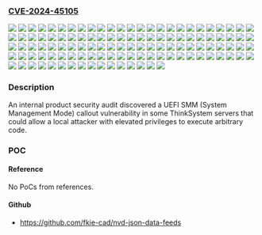 ### [CVE-2024-45105](https://cve.mitre.org/cgi-bin/cvename.cgi?name=CVE-2024-45105)
![](https://img.shields.io/static/v1?label=Product&message=HX1331%20Certified%20Node%20(ThinkAgile)%20BIOS&color=blue)
![](https://img.shields.io/static/v1?label=Product&message=HX2330%20Appliance%20(ThinkAgile)%20BIOS&color=blue)
![](https://img.shields.io/static/v1?label=Product&message=HX2331%20Certified%20Node%20(ThinkAgile)%20BIOS&color=blue)
![](https://img.shields.io/static/v1?label=Product&message=HX3330%20Appliance%20(ThinkAgile)%20BIOS&color=blue)
![](https://img.shields.io/static/v1?label=Product&message=HX3331%20Certified%20Node%20(ThinkAgile)%20BIOS&color=blue)
![](https://img.shields.io/static/v1?label=Product&message=HX3331%20Node%20SAP%20HANA%20(ThinkAgile)%20BIOS&color=blue)
![](https://img.shields.io/static/v1?label=Product&message=HX3375%20Appliance%20(ThinkAgile)%20BIOS&color=blue)
![](https://img.shields.io/static/v1?label=Product&message=HX3376%20Certified%20Node%20(ThinkAgile)%20BIOS&color=blue)
![](https://img.shields.io/static/v1?label=Product&message=HX5530%20Appliance%20(ThinkAgile)%20BIOS&color=blue)
![](https://img.shields.io/static/v1?label=Product&message=HX5531%20Certified%20Node%20(ThinkAgile)%20BIOS&color=blue)
![](https://img.shields.io/static/v1?label=Product&message=HX630%20V3%20%20Certified%20Node%20(ThinkAgile)%20BIOS&color=blue)
![](https://img.shields.io/static/v1?label=Product&message=HX630%20V3%20Integrated%20System%20(ThinkAgile)%20BIOS&color=blue)
![](https://img.shields.io/static/v1?label=Product&message=HX645%20V3%20Certified%20Node%20(ThinkAgile)%20BIOS&color=blue)
![](https://img.shields.io/static/v1?label=Product&message=HX645%20V3%20Integrated%20System%20(ThinkAgile)%20BIOS&color=blue)
![](https://img.shields.io/static/v1?label=Product&message=HX650%20V3%20Certified%20Node%20(ThinkAgile)%20BIOS&color=blue)
![](https://img.shields.io/static/v1?label=Product&message=HX650%20V3%20Integrated%20System%20(ThinkAgile)%20BIOS&color=blue)
![](https://img.shields.io/static/v1?label=Product&message=HX665%20V3%20Certified%20Node%20(ThinkAgile)%20BIOS&color=blue)
![](https://img.shields.io/static/v1?label=Product&message=HX665%20V3%20Integrated%20System%20(ThinkAgile)%20BIOS&color=blue)
![](https://img.shields.io/static/v1?label=Product&message=HX665%20V3%20Storage%20Certified%20Node%20(ThinkAgile)%20BIOS&color=blue)
![](https://img.shields.io/static/v1?label=Product&message=HX665%20V3%20Storage%20Integrated%20Node%20(ThinkAgile)%20BIOS&color=blue)
![](https://img.shields.io/static/v1?label=Product&message=HX7530%20Appl%20for%20SAP%20HANA%20(ThinkAgile)%20BIOS&color=blue)
![](https://img.shields.io/static/v1?label=Product&message=HX7531%20Certified%20Node%20(ThinkAgile)%20BIOS&color=blue)
![](https://img.shields.io/static/v1?label=Product&message=HX7531%20Node%20SAP%20HANA%20(ThinkAgile)%20BIOS&color=blue)
![](https://img.shields.io/static/v1?label=Product&message=MX3330-F%20All-flash%20Appliance%20(ThinkAgile)%20BIOS&color=blue)
![](https://img.shields.io/static/v1?label=Product&message=MX3330-H%20Hybrid%20Appliance%20(ThinkAgile)%20BIOS&color=blue)
![](https://img.shields.io/static/v1?label=Product&message=MX3331-F%20All-flash%20Certified%20node%20(ThinkAgile)%20BIOS&color=blue)
![](https://img.shields.io/static/v1?label=Product&message=MX3331-H%20Hybrid%20Certified%20node%20(ThinkAgile)%20BIOS&color=blue)
![](https://img.shields.io/static/v1?label=Product&message=MX3530%20F%20All%20flash%20Appliance%20(ThinkAgile)%20BIOS&color=blue)
![](https://img.shields.io/static/v1?label=Product&message=MX3530-H%20Hybrid%20Appliance%20(ThinkAgile)%20BIOS&color=blue)
![](https://img.shields.io/static/v1?label=Product&message=MX3531%20H%20Hybrid%20Certified%20node%20(ThinkAgile)%20BIOS&color=blue)
![](https://img.shields.io/static/v1?label=Product&message=MX3531-F%20All-flash%20Certified%20node%20(ThinkAgile)%20BIOS&color=blue)
![](https://img.shields.io/static/v1?label=Product&message=MX630%20V3%20Certified%20Node%20(ThinkAgile)%20BIOS&color=blue)
![](https://img.shields.io/static/v1?label=Product&message=MX630%20V3%20Integrated%20System%20(ThinkAgile)%20BIOS&color=blue)
![](https://img.shields.io/static/v1?label=Product&message=MX650%20V3%20Certified%20Node%20(ThinkAgile)%20BIOS&color=blue)
![](https://img.shields.io/static/v1?label=Product&message=MX650%20v3%20Integrated%20System%20(ThinkAgile)%20BIOS&color=blue)
![](https://img.shields.io/static/v1?label=Product&message=SD530%20V3%20(ThinkSystem)%20BIOS&color=blue)
![](https://img.shields.io/static/v1?label=Product&message=SD550%20V3%20(ThinkSystem)%20BIOS&color=blue)
![](https://img.shields.io/static/v1?label=Product&message=SD630%20V2%20(ThinkSystem)%20BIOS&color=blue)
![](https://img.shields.io/static/v1?label=Product&message=SD650%20V2%20(ThinkSystem)%20BIOS&color=blue)
![](https://img.shields.io/static/v1?label=Product&message=SD650%20V3%20(ThinkSystem)%20BIOS&color=blue)
![](https://img.shields.io/static/v1?label=Product&message=SD650-N%20V2%20(ThinkSystem)%20BIOS&color=blue)
![](https://img.shields.io/static/v1?label=Product&message=SD665%20V3%20(ThinkSystem)%20BIOS&color=blue)
![](https://img.shields.io/static/v1?label=Product&message=SE350%20V2%20(ThinkEdge)%20BIOS&color=blue)
![](https://img.shields.io/static/v1?label=Product&message=SE360%20V2%20(ThinkEdge)%20BIOS&color=blue)
![](https://img.shields.io/static/v1?label=Product&message=SE450%20(ThinkEdge)%20BIOS&color=blue)
![](https://img.shields.io/static/v1?label=Product&message=SE455%20V3%20(ThinkEdge)%20BIOS&color=blue)
![](https://img.shields.io/static/v1?label=Product&message=SN550%20V2%20(ThinkSystem)%20BIOS&color=blue)
![](https://img.shields.io/static/v1?label=Product&message=SR250%20V2%20(ThinkSystem)%20BIOS&color=blue)
![](https://img.shields.io/static/v1?label=Product&message=SR250%20V3%20(ThinkSystem)%20BIOS&color=blue)
![](https://img.shields.io/static/v1?label=Product&message=SR258%20V2%20(ThinkSystem)%20BIOS&color=blue)
![](https://img.shields.io/static/v1?label=Product&message=SR258%20V3%20(ThinkSystem)%20BIOS&color=blue)
![](https://img.shields.io/static/v1?label=Product&message=SR630%20V2%20(ThinkSystem)%20BIOS&color=blue)
![](https://img.shields.io/static/v1?label=Product&message=SR630%20V3%20(ThinkSystem)%20BIOS&color=blue)
![](https://img.shields.io/static/v1?label=Product&message=SR635%20V3%20(ThinkSystem)%20BIOS&color=blue)
![](https://img.shields.io/static/v1?label=Product&message=SR645%20(ThinkSystem)%20BIOS&color=blue)
![](https://img.shields.io/static/v1?label=Product&message=SR645%20V3%20(ThinkSystem)%20BIOS&color=blue)
![](https://img.shields.io/static/v1?label=Product&message=SR650%20V2%20(ThinkSystem)%20BIOS&color=blue)
![](https://img.shields.io/static/v1?label=Product&message=SR650%20V3%20(ThinkSystem)%20BIOS&color=blue)
![](https://img.shields.io/static/v1?label=Product&message=SR655%20V3%20(ThinkSystem)%20BIOS&color=blue)
![](https://img.shields.io/static/v1?label=Product&message=SR665%20(ThinkSystem)%20BIOS&color=blue)
![](https://img.shields.io/static/v1?label=Product&message=SR665%20V3%20(ThinkSystem)%20BIOS&color=blue)
![](https://img.shields.io/static/v1?label=Product&message=SR670%20V2%20(ThinkSystem)%20BIOS&color=blue)
![](https://img.shields.io/static/v1?label=Product&message=SR675%20V3%20(ThinkSystem)%20BIOS&color=blue)
![](https://img.shields.io/static/v1?label=Product&message=SR850%20V2%20(ThinkSystem)%20BIOS&color=blue)
![](https://img.shields.io/static/v1?label=Product&message=SR850%20V3%20(ThinkSystem)%20BIOS&color=blue)
![](https://img.shields.io/static/v1?label=Product&message=SR860%20V2%20(ThinkSystem)%20BIOS&color=blue)
![](https://img.shields.io/static/v1?label=Product&message=SR860%20V3%20(ThinkSystem)%20BIOS&color=blue)
![](https://img.shields.io/static/v1?label=Product&message=SR950%20V3%20(ThinkSystem)%20BIOS&color=blue)
![](https://img.shields.io/static/v1?label=Product&message=ST250%20V2%20(ThinkSystem)%20BIOS&color=blue)
![](https://img.shields.io/static/v1?label=Product&message=ST250%20V3%20(ThinkSystem)%20BIOS&color=blue)
![](https://img.shields.io/static/v1?label=Product&message=ST258%20V2%20(ThinkSystem)%20BIOS&color=blue)
![](https://img.shields.io/static/v1?label=Product&message=ST258%20V3%20(ThinkSystem)%20BIOS&color=blue)
![](https://img.shields.io/static/v1?label=Product&message=ST650%20V2%20(ThinkSystem)%20BIOS&color=blue)
![](https://img.shields.io/static/v1?label=Product&message=ST650%20V3%20(ThinkSystem)%20BIOS&color=blue)
![](https://img.shields.io/static/v1?label=Product&message=ST658%20V2%20(ThinkSystem)%20BIOS&color=blue)
![](https://img.shields.io/static/v1?label=Product&message=ST658%20V3%20(ThinkSystem)%20BIOS&color=blue)
![](https://img.shields.io/static/v1?label=Product&message=VX2330%20Appliance%20(ThinkAgile)%20BIOS&color=blue)
![](https://img.shields.io/static/v1?label=Product&message=VX3330%20Appliance%20(ThinkAgile)%20BIOS&color=blue)
![](https://img.shields.io/static/v1?label=Product&message=VX3331%20Certified%20Node%20(ThinkAgile)%20BIOS&color=blue)
![](https://img.shields.io/static/v1?label=Product&message=VX3530-G%20Appliance%20(ThinkAgile)%20BIOS&color=blue)
![](https://img.shields.io/static/v1?label=Product&message=VX5530%20Appliance%20(ThinkAgile)%20BIOS&color=blue)
![](https://img.shields.io/static/v1?label=Product&message=VX630%20V3%20Certified%20Node%20(ThinkAgile)%20BIOS&color=blue)
![](https://img.shields.io/static/v1?label=Product&message=VX635%20V3%20Certified%20Node%20(ThinkAgile)%20BIOS&color=blue)
![](https://img.shields.io/static/v1?label=Product&message=VX635%20V3%20Integrated%20System%20(ThinkAgile)%20BIOS&color=blue)
![](https://img.shields.io/static/v1?label=Product&message=VX645%20V3%20Certified%20Node%20(ThinkAgile)%20BIOS&color=blue)
![](https://img.shields.io/static/v1?label=Product&message=VX645%20V3%20Integrated%20System%20(ThinkAgile)%20BIOS&color=blue)
![](https://img.shields.io/static/v1?label=Product&message=VX650%20V3%20Certified%20Node%20(ThinkAgile)%20BIOS&color=blue)
![](https://img.shields.io/static/v1?label=Product&message=VX650%20V3%20DPU%20Certified%20Node%20(ThinkAgile)%20BIOS&color=blue)
![](https://img.shields.io/static/v1?label=Product&message=VX650%20V3%20DPU%20Integrated%20System%20(ThinkAgile)%20BIOS&color=blue)
![](https://img.shields.io/static/v1?label=Product&message=VX650%20V3%20DPU%20SAP%20HANA%20Certified%20Node%20(ThinkAgile)%20BIOS&color=blue)
![](https://img.shields.io/static/v1?label=Product&message=VX650%20V3%20Integrated%20System%20(ThinkAgile)%20BIOS&color=blue)
![](https://img.shields.io/static/v1?label=Product&message=VX650%20V3%20SAP%20HANA%20Certified%20Node%20(ThinkAgile)%20BIOS&color=blue)
![](https://img.shields.io/static/v1?label=Product&message=VX655%20V3%20Certified%20Node%20(ThinkAgile)%20BIOS&color=blue)
![](https://img.shields.io/static/v1?label=Product&message=VX655%20V3%20Integrated%20System%20(ThinkAgile)%20BIOS&color=blue)
![](https://img.shields.io/static/v1?label=Product&message=VX665%20V3%20Certified%20Node%20(ThinkAgile)%20BIOS&color=blue)
![](https://img.shields.io/static/v1?label=Product&message=VX665%20V3%20Integrated%20System%20(ThinkAgile)%20BIOS&color=blue)
![](https://img.shields.io/static/v1?label=Product&message=VX7330%20Appliance%20(Thinkagile)%20BIOS&color=blue)
![](https://img.shields.io/static/v1?label=Product&message=VX7530%20Appliance%20(ThinkAgile)%20BIOS&color=blue)
![](https://img.shields.io/static/v1?label=Product&message=VX7531%20Certified%20Node%20(ThinkAgile)%20BIOS&color=blue)
![](https://img.shields.io/static/v1?label=Version&message=0%3C%20AFE130C%20&color=brighgreen)
![](https://img.shields.io/static/v1?label=Version&message=0%3C%20CME116D%20&color=brighgreen)
![](https://img.shields.io/static/v1?label=Version&message=0%3C%20CTE110I%20&color=brighgreen)
![](https://img.shields.io/static/v1?label=Version&message=0%3C%20D8E138D%20&color=brighgreen)
![](https://img.shields.io/static/v1?label=Version&message=0%3C%20EBE108H%20&color=brighgreen)
![](https://img.shields.io/static/v1?label=Version&message=0%3C%20ESE126H%20&color=brighgreen)
![](https://img.shields.io/static/v1?label=Version&message=0%3C%20FNE118D%20&color=brighgreen)
![](https://img.shields.io/static/v1?label=Version&message=0%3C%20IYE110F%20&color=brighgreen)
![](https://img.shields.io/static/v1?label=Version&message=0%3C%20KAE120J%20&color=brighgreen)
![](https://img.shields.io/static/v1?label=Version&message=0%3C%20M5E128I%20&color=brighgreen)
![](https://img.shields.io/static/v1?label=Version&message=0%3C%20MBE110H%20&color=brighgreen)
![](https://img.shields.io/static/v1?label=Version&message=0%3C%20QGE124H%20&color=brighgreen)
![](https://img.shields.io/static/v1?label=Version&message=0%3C%20RSE110H%20&color=brighgreen)
![](https://img.shields.io/static/v1?label=Version&message=0%3C%20TQE116C%20&color=brighgreen)
![](https://img.shields.io/static/v1?label=Version&message=0%3C%20U8E128L%20&color=brighgreen)
![](https://img.shields.io/static/v1?label=Version&message=0%3C%20USE130G%20&color=brighgreen)
![](https://img.shields.io/static/v1?label=Vulnerability&message=CWE-825%3A%20Expired%20Pointer%20Dereference&color=brighgreen)

### Description

An internal product security audit discovered a UEFI SMM (System Management Mode) callout vulnerability in some ThinkSystem servers that could allow a local attacker with elevated privileges to execute arbitrary code.

### POC

#### Reference
No PoCs from references.

#### Github
- https://github.com/fkie-cad/nvd-json-data-feeds

